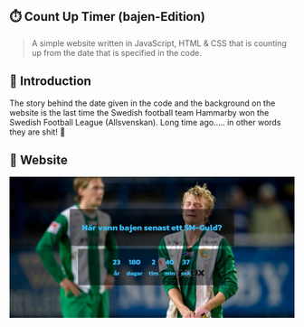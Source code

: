 ## :stopwatch: Count Up Timer (bajen-Edition)

> A simple website written in JavaScript, HTML & CSS that is counting up from the date that is specified in the code.

## :scroll: Introduction

The story behind the date given in the code and the background on the website is the last time the Swedish football team Hammarby won the Swedish Football League (Allsvenskan). Long time ago..... in other words they are shit! :poop:

## :gem: Website
<a href="https://bajenguld.se"><img src="img/example.png"></a>
